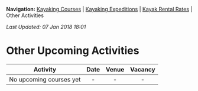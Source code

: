 **Navigation:** [Kayaking Courses](index) &#124; [Kayaking Expeditions](expedition) &#124; [Kayak Rental Rates](rental) &#124; Other Activities

_Last Updated: 07 Jan 2018 18:01_
# Other Upcoming Activities

Activity | Date | Venue | Vacancy
:---:|:---:|:---:|:---:
No upcoming courses yet|-|-|-

